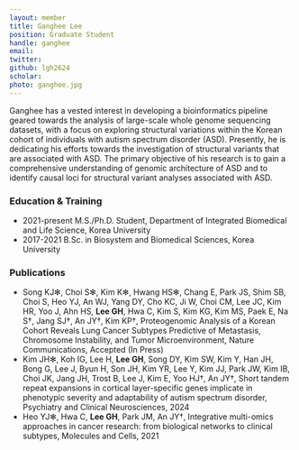```yaml
---
layout: member
title: Ganghee Lee
position: Graduate Student
handle: ganghee
email:
twitter:
github: lgh2624
scholar: 
photo: ganghee.jpg
---
```


Ganghee has a vested interest in developing a bioinformatics pipeline geared towards the analysis of large-scale whole genome sequencing datasets, with a focus on exploring structural variations within the Korean cohort of individuals with autism spectrum disorder (ASD). Presently, he is dedicating his efforts towards the investigation of structural variants that are associated with ASD. The primary objective of his research is to gain a comprehensive understanding of genomic architecture of ASD and to identify causal loci for structural variant analyses associated with ASD.


### Education & Training
- 2021-present M.S./Ph.D. Student, Department of Integrated Biomedical and Life Science, Korea University
- 2017-2021 B.Sc. in Biosystem and Biomedical Sciences, Korea University

### Publications
- Song KJ✻, Choi S✻, Kim K✻, Hwang HS✻, Chang E, Park JS, Shim SB, Choi S, Heo YJ, An WJ, Yang DY, Cho KC, Ji W, Choi CM, Lee JC, Kim HR, Yoo J, Ahn HS, **Lee GH**, Hwa C, Kim S, Kim KG, Kim MS, Paek E, Na S†, Jang SJ†, An JY†, Kim KP†, Proteogenomic Analysis of a Korean Cohort Reveals Lung Cancer Subtypes Predictive of Metastasis, Chromosome Instability, and Tumor Microenvironment, Nature Communications, Accepted (In Press)
- Kim JH✻, Koh IG, Lee H, **Lee GH**, Song DY, Kim SW, Kim Y, Han JH, Bong G, Lee J, Byun H, Son JH, Kim YR, Lee Y, Kim JJ, Park JW, Kim IB, Choi JK, Jang JH, Trost B, Lee J, Kim E, Yoo HJ†, An JY†, Short tandem repeat expansions in cortical layer-specific genes implicate in phenotypic severity and adaptability of autism spectrum disorder, Psychiatry and Clinical Neurosciences, 2024
- Heo YJ✻, Hwa C, **Lee GH**, Park JM, An JY†, Integrative multi-omics approaches in cancer research: from biological networks to clinical subtypes, Molecules and Cells, 2021